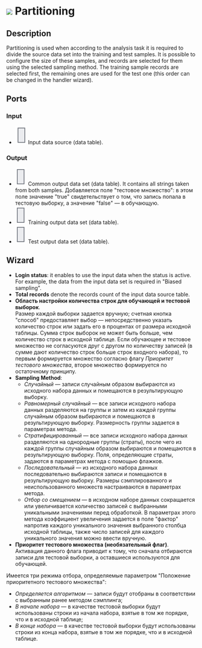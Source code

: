 # ![ ](../../images/icons/components/partition_default.svg) Partitioning

## Description

Partitioning is used when according to the analysis task it is required to divide the source data set into the training and test samples. It is possible to configure the size of these samples, and records are selected for them using the selected sampling method. The training sample records are selected first, the remaining ones are used for the test one (this order can be changed in the handler wizard).

## Ports

### Input

* ![ ](../../images/icons/app/node/ports/inputs/table_inactive.svg) Input data source (data table).

### Output

* ![ ](../../images/icons/app/node/ports/outputs/table_inactive.svg) Common output data set (data table). It contains all strings taken from both samples. Добавляется поле "тестовое множество": в этом поле значение "true" свидетельствует о том, что запись попала в тестовую выборку, а значение "false" — в обучающую.
* ![ ](../../images/icons/app/node/ports/outputs/table_inactive.svg) Training output data set (data table).
* ![ ](../../images/icons/app/node/ports/outputs/table_inactive.svg) Test output data set (data table).

## Wizard

* **Login status**: it enables to use the input data when the status is active. For example, the data from the input data set is required in "Biased sampling".
* **Total records** denote the records count of the input data source table.
* **Область настройки количества строк для обучающей и тестовой выборок**.  
   Размер каждой выборки задается вручную; счетная кнопка "способ" предоставляет выбор — непосредственно указать количество строк или задать его в процентах от размера исходной таблицы. Сумма строк выборок не может быть больше, чем количество строк в исходной таблице. Если обучающее и тестовое множество не согласуются друг с другом по количеству записей (в сумме дают количество строк больше строк входного набора), то первым формируется множество согласно флагу *Приоритет тестового множества*, второе множество формируется по остаточному принципу.
* **Sampling Method**:
   * *Случайный* — записи случайным образом выбираются из исходного набора данных и помещаются в результирующую выборку.
   * *Равномерный случайный* — все записи исходного набора данных разделяются на группы и затем из каждой группы случайным образом выбираются и помещаются в результирующую выборку. Размерность группы задается в параметрах метода.
   * *Стратифицированный* — все записи исходного набора данных разделяются на однородные группы (страты), после чего из каждой группы случайным образом выбираются и помещаются в результирующую выборку. Поля, определяющие страты, задаются в параметрах метода с помощью флажков.
   * *Последовательный* — из исходного набора данных последовательно выбираются записи и помещаются в результирующую выборку. Размеры сэмплированного и неиспользованного множеств настраиваются в параметрах метода.
   * *Отбор со смещением* — в исходном наборе данных сокращается или увеличивается количество записей с выбранными уникальными значениями перед обработкой. В параметрах этого метода коэффициент увеличения задается в поле "фактор" напротив каждого уникального значения выбранного столбца исходной таблицы, также число записей для каждого уникального значения можно ввести вручную.
* **Приоритет тестового множества (необязательный флаг)**.  
   Активация данного флага приводит к тому, что сначала отбираются записи для тестовой выборки, а оставшиеся используются для обучающей.

Имеется три режима отбора, определяемые параметром "Положение приоритетного тестового множества":

* *Определяется алгоритмом* — записи будут отобраны в соответствии с выбранным ранее методом сэмплинга;
* *В начале набора* — в качестве тестовой выборки будут использованы строки из начала набора, взятые в том же порядке, что и в исходной таблице;
* *В конце набора* — в качестве тестовой выборки будут использованы строки из конца набора, взятые в том же порядке, что и в исходной таблице.
